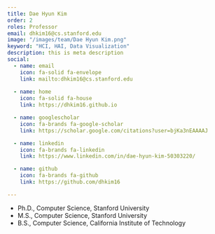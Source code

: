 ```yaml
---
title: Dae Hyun Kim
order: 2
roles: Professor
email: dhkim16@cs.stanford.edu
image: "/images/team/Dae Hyun Kim.png"
keyword: "HCI, HAI, Data Visualization"
description: this is meta description
social:
  - name: email
    icon: fa-solid fa-envelope
    link: mailto:dhkim16@cs.stanford.edu
  
  - name: home
    icon: fa-solid fa-house
    link: https://dhkim16.github.io

  - name: googlescholar
    icon: fa-brands fa-google-scholar
    link: https://scholar.google.com/citations?user=bjKa3nEAAAAJ

  - name: linkedin
    icon: fa-brands fa-linkedin
    link: https://www.linkedin.com/in/dae-hyun-kim-50303220/

  - name: github
    icon: fa-brands fa-github
    link: https://github.com/dhkim16

---
```


- Ph.D., Computer Science, Stanford University  
- M.S., Computer Science, Stanford University  
- B.S., Computer Science, California Institute of Technology